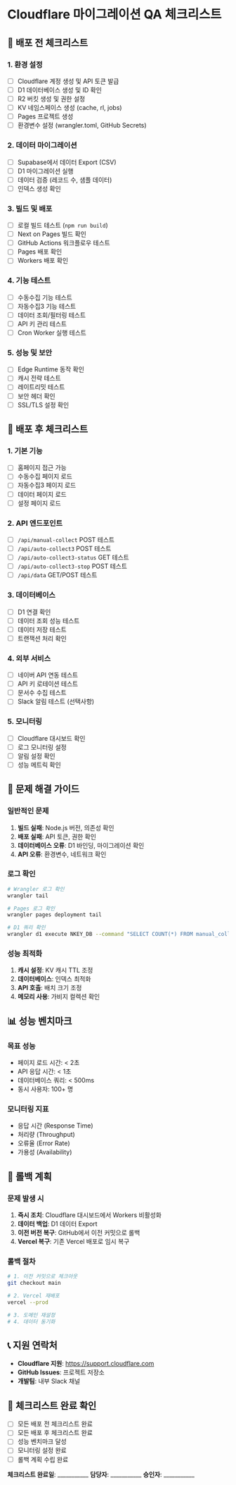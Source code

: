 # Cloudflare 마이그레이션 QA 체크리스트

## 🚀 배포 전 체크리스트

### 1. 환경 설정
- [ ] Cloudflare 계정 생성 및 API 토큰 발급
- [ ] D1 데이터베이스 생성 및 ID 확인
- [ ] R2 버킷 생성 및 권한 설정
- [ ] KV 네임스페이스 생성 (cache, rl, jobs)
- [ ] Pages 프로젝트 생성
- [ ] 환경변수 설정 (wrangler.toml, GitHub Secrets)

### 2. 데이터 마이그레이션
- [ ] Supabase에서 데이터 Export (CSV)
- [ ] D1 마이그레이션 실행
- [ ] 데이터 검증 (레코드 수, 샘플 데이터)
- [ ] 인덱스 생성 확인

### 3. 빌드 및 배포
- [ ] 로컬 빌드 테스트 (`npm run build`)
- [ ] Next on Pages 빌드 확인
- [ ] GitHub Actions 워크플로우 테스트
- [ ] Pages 배포 확인
- [ ] Workers 배포 확인

### 4. 기능 테스트
- [ ] 수동수집 기능 테스트
- [ ] 자동수집3 기능 테스트
- [ ] 데이터 조회/필터링 테스트
- [ ] API 키 관리 테스트
- [ ] Cron Worker 실행 테스트

### 5. 성능 및 보안
- [ ] Edge Runtime 동작 확인
- [ ] 캐시 전략 테스트
- [ ] 레이트리밋 테스트
- [ ] 보안 헤더 확인
- [ ] SSL/TLS 설정 확인

## 🔧 배포 후 체크리스트

### 1. 기본 기능
- [ ] 홈페이지 접근 가능
- [ ] 수동수집 페이지 로드
- [ ] 자동수집3 페이지 로드
- [ ] 데이터 페이지 로드
- [ ] 설정 페이지 로드

### 2. API 엔드포인트
- [ ] `/api/manual-collect` POST 테스트
- [ ] `/api/auto-collect3` POST 테스트
- [ ] `/api/auto-collect3-status` GET 테스트
- [ ] `/api/auto-collect3-stop` POST 테스트
- [ ] `/api/data` GET/POST 테스트

### 3. 데이터베이스
- [ ] D1 연결 확인
- [ ] 데이터 조회 성능 테스트
- [ ] 데이터 저장 테스트
- [ ] 트랜잭션 처리 확인

### 4. 외부 서비스
- [ ] 네이버 API 연동 테스트
- [ ] API 키 로테이션 테스트
- [ ] 문서수 수집 테스트
- [ ] Slack 알림 테스트 (선택사항)

### 5. 모니터링
- [ ] Cloudflare 대시보드 확인
- [ ] 로그 모니터링 설정
- [ ] 알림 설정 확인
- [ ] 성능 메트릭 확인

## 🐛 문제 해결 가이드

### 일반적인 문제
1. **빌드 실패**: Node.js 버전, 의존성 확인
2. **배포 실패**: API 토큰, 권한 확인
3. **데이터베이스 오류**: D1 바인딩, 마이그레이션 확인
4. **API 오류**: 환경변수, 네트워크 확인

### 로그 확인
```bash
# Wrangler 로그 확인
wrangler tail

# Pages 로그 확인
wrangler pages deployment tail

# D1 쿼리 확인
wrangler d1 execute NKEY_DB --command "SELECT COUNT(*) FROM manual_collection_results;"
```

### 성능 최적화
1. **캐시 설정**: KV 캐시 TTL 조정
2. **데이터베이스**: 인덱스 최적화
3. **API 호출**: 배치 크기 조정
4. **메모리 사용**: 가비지 컬렉션 확인

## 📊 성능 벤치마크

### 목표 성능
- 페이지 로드 시간: < 2초
- API 응답 시간: < 1초
- 데이터베이스 쿼리: < 500ms
- 동시 사용자: 100+ 명

### 모니터링 지표
- 응답 시간 (Response Time)
- 처리량 (Throughput)
- 오류율 (Error Rate)
- 가용성 (Availability)

## 🔄 롤백 계획

### 문제 발생 시
1. **즉시 조치**: Cloudflare 대시보드에서 Workers 비활성화
2. **데이터 백업**: D1 데이터 Export
3. **이전 버전 복구**: GitHub에서 이전 커밋으로 롤백
4. **Vercel 복구**: 기존 Vercel 배포로 임시 복구

### 롤백 절차
```bash
# 1. 이전 커밋으로 체크아웃
git checkout main

# 2. Vercel 재배포
vercel --prod

# 3. 도메인 재설정
# 4. 데이터 동기화
```

## 📞 지원 연락처

- **Cloudflare 지원**: https://support.cloudflare.com
- **GitHub Issues**: 프로젝트 저장소
- **개발팀**: 내부 Slack 채널

## 📝 체크리스트 완료 확인

- [ ] 모든 배포 전 체크리스트 완료
- [ ] 모든 배포 후 체크리스트 완료
- [ ] 성능 벤치마크 달성
- [ ] 모니터링 설정 완료
- [ ] 롤백 계획 수립 완료

**체크리스트 완료일**: ___________
**담당자**: ___________
**승인자**: ___________
